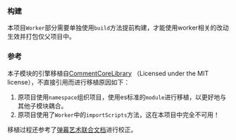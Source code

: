 ### 构建
本项目`Worker`部分需要单独使用`build`方法提前构建，才能使用worker相关的改动生效并打包仅父项目中。

### 参考
本子模块的引擎移植自[CommentCoreLibrary](https://github.com/jabbany/CommentCoreLibrary/) （Licensed under the MIT license），不直接引用而进行移植原因如下：
1. 原项目使用`namespace`组织项目，使用es标准的`module`进行移植，以更好地与其他子模块耦合。
2. 原项目使用了`Worker`中的`importScripts`方法，这在本项目中完全不可用！

移植过程还参考了[弹幕艺术联合文档](http://biliscript-syndicate.github.io/reference.html)进行校正。